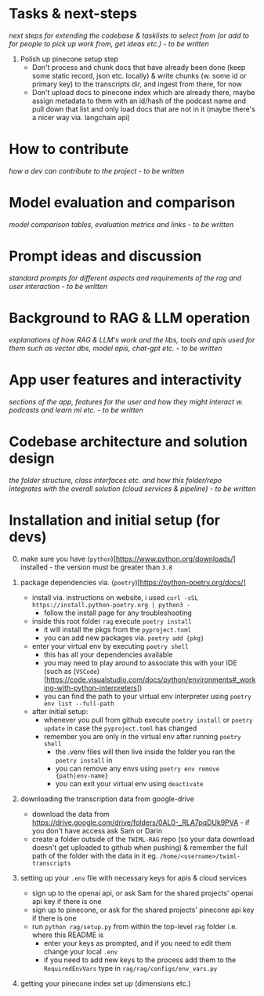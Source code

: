 # Tasks & next-steps
*next steps for extending the codebase & tasklists to select from (or add to for people to pick up work from, get ideas etc.) - to be written*

1. Polish up pinecone setup step
    - Don't process and chunk docs that have already been done (keep some static record, json etc. locally) & write chunks (w. some id or primary key) to the transcripts dir, and ingest from there, for now
    - Don't upload docs to pinecone index which are already there, maybe assign metadata to them with an id/hash of the podcast name and pull down that list and only load docs that are not in it (maybe there's a nicer way via. langchain api)

# How to contribute
*how a dev can contribute to the project - to be written*

# Model evaluation and comparison
*model comparison tables, evaluation metrics and links - to be written*

# Prompt ideas and discussion
*standard prompts for different aspects and requirements of the rag and user interaction - to be written*

# Background to RAG & LLM operation
*explanations of how RAG & LLM's work and the libs, tools and apis used for them such as vector dbs, model apis, chat-gpt etc. - to be written*

# App user features and interactivity
*sections of the app, features for the user and how they might interact w. podcasts and learn ml etc. - to be written*

# Codebase architecture and solution design
*the folder structure, class interfaces etc. and how this folder/repo integrates with the overall solution (cloud services & pipeline) - to be written*

# Installation and initial setup (for devs)
0. make sure you have (`python`)[https://www.python.org/downloads/] installed - the version must be greater than `3.8`

1. package dependencies via. (`poetry`)[https://python-poetry.org/docs/]
    - install via. instructions on website, i used `curl -sSL https://install.python-poetry.org | python3 -`
        - follow the install page for any troubleshooting
    - inside this root folder `rag` execute `poetry install`
        - it will install the pkgs from the `pyproject.toml`
        - you can add new packages via. `poetry add {pkg}`
    - enter your virtual env by executing `poetry shell`
        - this has all your dependencies available
        - you may need to play around to associate this with your IDE (such as (`VSCode`)[https://code.visualstudio.com/docs/python/environments#_working-with-python-interpreters])
        - you can find the path to your virtual env interpreter using `poetry env list --full-path`
    - after initial setup:
        - whenever you pull from github execute `poetry install` or `poetry update` in case the `pyproject.toml` has changed
        - remember you are only in the virtual env after running `poetry shell`
            - the .venv files will then live inside the folder you ran the `poetry install` in
            - you can remove any envs using `poetry env remove {path|env-name}`
            - you can exit your virtual env using `deactivate`

2. downloading the transcription data from google-drive
    - download the data from https://drive.google.com/drive/folders/0AL0-_RLA7pqDUk9PVA - if you don't have access ask Sam or Darin
    - create a folder outside of the `TWIML-RAG` repo (so your data download doesn't get uploaded to github when pushing) & remember the full path of the folder with the data in it eg. `/home/<username>/twiml-transcripts`

3. setting up your `.env` file with necessary keys for apis & cloud services
    - sign up to the openai api, or ask Sam for the shared projects' openai api key if there is one
    - sign up to pinecone, or ask for the shared projects' pinecone api key if there is one
    - run `python rag/setup.py` from within the top-level `rag` folder i.e. where this README is
        - enter your keys as prompted, and if you need to edit them change your local `.env`
        - if you need to add new keys to the process add them to the `RequiredEnvVars` type in `rag/rag/configs/env_vars.py` 

4. getting your pinecone index set up (dimensions etc.)
